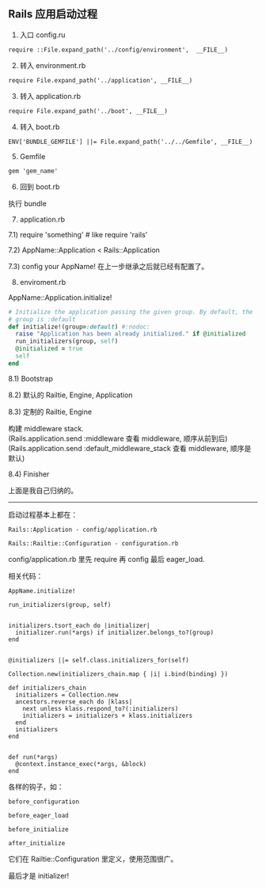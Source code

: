 ## Rails 应用启动过程

1) 入口 config.ru

```
require ::File.expand_path('../config/environment',  __FILE__)
```

2) 转入 environment.rb

```
require File.expand_path('../application', __FILE__)
```

3) 转入 application.rb

```
require File.expand_path('../boot', __FILE__)
```

4) 转入 boot.rb

```
ENV['BUNDLE_GEMFILE'] ||= File.expand_path('../../Gemfile', __FILE__)
```

5) Gemfile

```
gem 'gem_name'
```

6) 回到 boot.rb

执行 bundle

7) application.rb

7.1) require 'something' # like require 'rails'

7.2) AppName::Application < Rails::Application

7.3) config your AppName! 在上一步继承之后就已经有配置了。

8) enviroment.rb

AppName::Application.initialize!

```ruby
# Initialize the application passing the given group. By default, the
# group is :default
def initialize!(group=:default) #:nodoc:
  raise "Application has been already initialized." if @initialized
  run_initializers(group, self)
  @initialized = true
  self
end
```

8.1) Bootstrap

  8.2) 默认的 Railtie, Engine, Application

  8.3) 定制的 Railtie, Engine

构建 middleware stack.<br>
(Rails.application.send :middleware 查看 middleware, 顺序从前到后)  
(Rails.application.send :default_middleware_stack 查看 middleware, 顺序是默认)

8.4) Finisher

上面是我自己归纳的。

---

启动过程基本上都在：

```
Rails::Application - config/application.rb

Rails::Railtie::Configuration - configuration.rb
```

config/application.rb
里先 require 再 config 最后 eager_load.

相关代码：

```
AppName.initialize!
```

```
run_initializers(group, self)


initializers.tsort_each do |initializer|
  initializer.run(*args) if initializer.belongs_to?(group)
end


@initializers ||= self.class.initializers_for(self)

Collection.new(initializers_chain.map { |i| i.bind(binding) })

def initializers_chain
  initializers = Collection.new
  ancestors.reverse_each do |klass|
    next unless klass.respond_to?(:initializers)
    initializers = initializers + klass.initializers
  end
  initializers
end


def run(*args)
  @context.instance_exec(*args, &block)
end
```

各样的钩子，如：

```
before_configuration

before_eager_load

before_initialize

after_initialize
```

它们在 Railtie::Configuration 里定义，使用范围很广。

最后才是 initializer!
